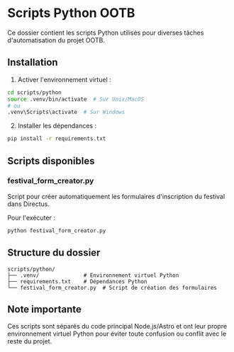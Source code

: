 # Scripts Python OOTB

Ce dossier contient les scripts Python utilisés pour diverses tâches d'automatisation du projet OOTB.

## Installation

1. Activer l'environnement virtuel :
```bash
cd scripts/python
source .venv/bin/activate  # Sur Unix/MacOS
# ou
.venv\Scripts\activate  # Sur Windows
```

2. Installer les dépendances :
```bash
pip install -r requirements.txt
```

## Scripts disponibles

### festival_form_creator.py
Script pour créer automatiquement les formulaires d'inscription du festival dans Directus.

Pour l'exécuter :
```bash
python festival_form_creator.py
```

## Structure du dossier
```
scripts/python/
├── .venv/              # Environnement virtuel Python
├── requirements.txt    # Dépendances Python
└── festival_form_creator.py  # Script de création des formulaires
```

## Note importante
Ces scripts sont séparés du code principal Node.js/Astro et ont leur propre environnement virtuel Python pour éviter toute confusion ou conflit avec le reste du projet. 